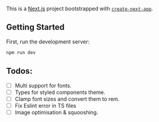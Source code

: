 This is a [Next.js](https://nextjs.org/) project bootstrapped with [`create-next-app`](https://github.com/vercel/next.js/tree/canary/packages/create-next-app).

## Getting Started

First, run the development server:

```bash
npm run dev
```

## Todos:

- [ ] Multi support for fonts.
- [ ] Types for styled components theme.
- [ ] Clamp font sizes and convert them to rem.
- [ ] Fix Eslint error in TS files
- [ ] Image optimisation & squooshing.

